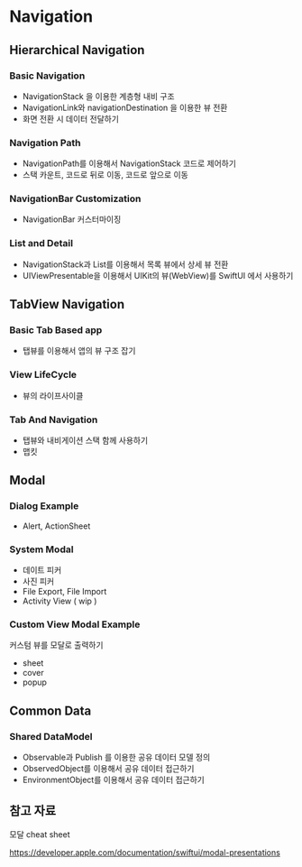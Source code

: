 # Navigation

## Hierarchical Navigation

### Basic Navigation

- NavigationStack 을 이용한 계층형 내비 구조
- NavigationLink와 navigationDestination 을 이용한 뷰 전환
- 화면 전환 시 데이터 전달하기

### Navigation Path

- NavigationPath를 이용해서 NavigationStack 코드로 제어하기
- 스택 카운트, 코드로 뒤로 이동, 코드로 앞으로 이동

### NavigationBar Customization

- NavigationBar 커스터마이징

### List and Detail

- NavigationStack과 List를 이용해서 목록 뷰에서 상세 뷰 전환
- UIViewPresentable을 이용해서 UIKit의 뷰(WebView)를 SwiftUI 에서 사용하기

## TabView Navigation

### Basic Tab Based app

- 탭뷰를 이용해서 앱의 뷰 구조 잡기

### View LifeCycle

- 뷰의 라이프사이클

### Tab And Navigation

- 탭뷰와 내비게이션 스택 함께 사용하기
- 맵킷

## Modal

### Dialog Example

- Alert, ActionSheet

### System Modal

- 데이트 피커
- 사진 피커
- File Export, File Import
- Activity View ( wip )

### Custom View Modal Example

커스텀 뷰를 모달로 출력하기
- sheet
- cover
- popup

## Common Data

### Shared DataModel

- Observable과 Publish 를 이용한 공유 데이터 모델 정의
- ObservedObject를 이용해서 공유 데이터 접근하기
- EnvironmentObject를 이용해서 공유 데이터 접근하기


## 참고 자료

모달 cheat sheet

https://developer.apple.com/documentation/swiftui/modal-presentations